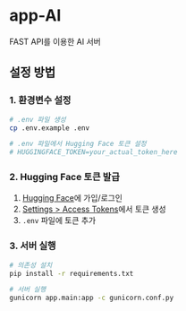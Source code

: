 # app-AI
FAST API를 이용한 AI 서버

## 설정 방법

### 1. 환경변수 설정
```bash
# .env 파일 생성
cp .env.example .env

# .env 파일에서 Hugging Face 토큰 설정
# HUGGINGFACE_TOKEN=your_actual_token_here
```

### 2. Hugging Face 토큰 발급
1. [Hugging Face](https://huggingface.co/)에 가입/로그인
2. [Settings > Access Tokens](https://huggingface.co/settings/tokens)에서 토큰 생성
3. `.env` 파일에 토큰 추가

### 3. 서버 실행
```bash
# 의존성 설치
pip install -r requirements.txt

# 서버 실행
gunicorn app.main:app -c gunicorn.conf.py
```
